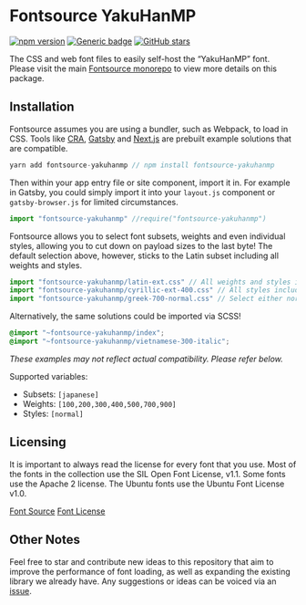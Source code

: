 # Fontsource YakuHanMP

[![npm version](https://badge.fury.io/js/fontsource-yakuhanmp.svg)](https://github.com/DecliningLotus/fontsource) [![Generic badge](https://img.shields.io/badge/fontsource-passing-brightgreen)](https://github.com/DecliningLotus/fontsource) [![GitHub stars](https://img.shields.io/github/stars/DecliningLotus/fontsource.svg?style=social&label=Star&maxAge=2592000)](https://GitHub.com/DecliningLotus/fontsource/stargazers/)

The CSS and web font files to easily self-host the “YakuHanMP” font. Please visit the main [Fontsource monorepo](https://github.com/DecliningLotus/fontsource) to view more details on this package.

## Installation

Fontsource assumes you are using a bundler, such as Webpack, to load in CSS. Tools like [CRA](https://create-react-app.dev/), [Gatsby](https://www.gatsbyjs.org/) and [Next.js](https://nextjs.org/) are prebuilt example solutions that are compatible.

```javascript
yarn add fontsource-yakuhanmp // npm install fontsource-yakuhanmp
```

Then within your app entry file or site component, import it in. For example in Gatsby, you could simply import it into your `layout.js` component or `gatsby-browser.js` for limited circumstances.

```javascript
import "fontsource-yakuhanmp" //require("fontsource-yakuhanmp")
```

Fontsource allows you to select font subsets, weights and even individual styles, allowing you to cut down on payload sizes to the last byte! The default selection above, however, sticks to the Latin subset including all weights and styles.

```javascript
import "fontsource-yakuhanmp/latin-ext.css" // All weights and styles included.
import "fontsource-yakuhanmp/cyrillic-ext-400.css" // All styles included.
import "fontsource-yakuhanmp/greek-700-normal.css" // Select either normal or italic.
```

Alternatively, the same solutions could be imported via SCSS!

```scss
@import "~fontsource-yakuhanmp/index";
@import "~fontsource-yakuhanmp/vietnamese-300-italic";
```

_These examples may not reflect actual compatibility. Please refer below._

Supported variables:

- Subsets: `[japanese]`
- Weights: `[100,200,300,400,500,700,900]`
- Styles: `[normal]`

## Licensing

It is important to always read the license for every font that you use.
Most of the fonts in the collection use the SIL Open Font License, v1.1. Some fonts use the Apache 2 license. The Ubuntu fonts use the Ubuntu Font License v1.0.

[Font Source](https://github.com/qrac/yakuhanjp)
[Font License](https://github.com/qrac/yakuhanjp#license)

## Other Notes

Feel free to star and contribute new ideas to this repository that aim to improve the performance of font loading, as well as expanding the existing library we already have. Any suggestions or ideas can be voiced via an [issue](https://github.com/DecliningLotus/fontsource/issues).
